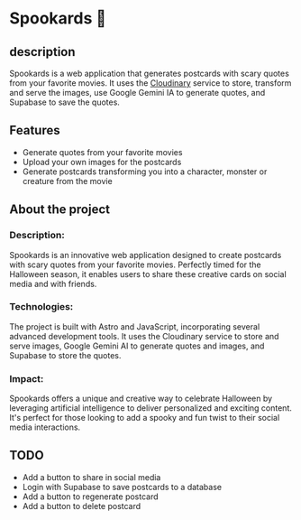 # Spookards 🔪

## description

Spookards is a web application that generates postcards with scary quotes from your favorite movies. It uses the [Cloudinary](https://cloudinary.com/) service to store, transform and serve the images, use Google Gemini IA to generate quotes, and Supabase to save the quotes.

## Features

- Generate quotes from your favorite movies
- Upload your own images for the postcards
- Generate postcards transforming you into a character, monster or creature from the movie

## About the project

### Description:

Spookards is an innovative web application designed to create postcards with scary quotes from your favorite movies. Perfectly timed for the Halloween season, it enables users to share these creative cards on social media and with friends.

### Technologies:

The project is built with Astro and JavaScript, incorporating several advanced development tools. It uses the Cloudinary service to store and serve images, Google Gemini AI to generate quotes and images, and Supabase to store the quotes.

### Impact:

Spookards offers a unique and creative way to celebrate Halloween by leveraging artificial intelligence to deliver personalized and exciting content. It's perfect for those looking to add a spooky and fun twist to their social media interactions.

## TODO

- Add a button to share in social media
- Login with Supabase to save postcards to a database
- Add a button to regenerate postcard
- Add a button to delete postcard
